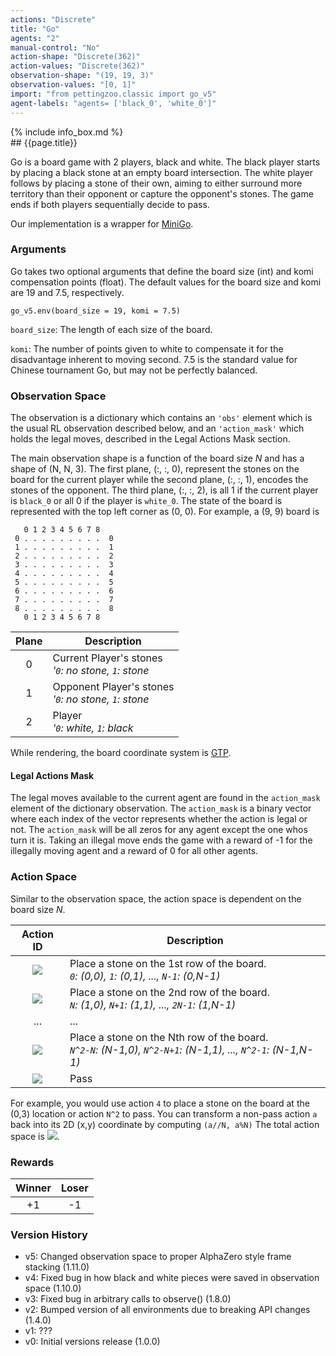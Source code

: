 ```yaml
---
actions: "Discrete"
title: "Go"
agents: "2"
manual-control: "No"
action-shape: "Discrete(362)"
action-values: "Discrete(362)"
observation-shape: "(19, 19, 3)"
observation-values: "[0, 1]"
import: "from pettingzoo.classic import go_v5"
agent-labels: "agents= ['black_0', 'white_0']"
---
```


<div class="docu-info" markdown="1">
{% include info_box.md %}
</div>

<div class="docu-content" markdown="1">
<div class="appear_big" markdown="1">
## {{page.title}}
</div>




Go is a board game with 2 players, black and white. The black player starts by placing a black stone at an empty board intersection. The white player follows by placing a stone of their own, aiming to either surround more territory than their opponent or capture the opponent's stones. The game ends if both players sequentially decide to pass.

Our implementation is a wrapper for [MiniGo](https://github.com/tensorflow/minigo).

### Arguments

Go takes two optional arguments that define the board size (int) and komi compensation points (float). The default values for the board size and komi are 19 and 7.5, respectively.

```
go_v5.env(board_size = 19, komi = 7.5)
```

`board_size`: The length of each size of the board.

`komi`: The number of points given to white to compensate it for the disadvantage inherent to moving second. 7.5 is the standard value for Chinese tournament Go, but may not be perfectly balanced.

### Observation Space

The observation is a dictionary which contains an `'obs'` element which is the usual RL observation described below, and an  `'action_mask'` which holds the legal moves, described in the Legal Actions Mask section.


The main observation shape is a function of the board size _N_ and has a shape of (N, N, 3). The first plane, (:, :, 0), represent the stones on the board for the current player while the second plane, (:, :, 1), encodes the stones of the opponent. The third plane, (:, :, 2), is all 1 if the current player is `black_0` or all 0 if the player is `white_0`. The state of the board is represented with the top left corner as (0, 0). For example, a (9, 9) board is  
```
   0 1 2 3 4 5 6 7 8
 0 . . . . . . . . .  0
 1 . . . . . . . . .  1
 2 . . . . . . . . .  2
 3 . . . . . . . . .  3
 4 . . . . . . . . .  4
 5 . . . . . . . . .  5
 6 . . . . . . . . .  6
 7 . . . . . . . . .  7
 8 . . . . . . . . .  8
   0 1 2 3 4 5 6 7 8
```

|  Plane  | Description                                               |
|:-------:|-----------------------------------------------------------|
|    0    | Current Player's stones<br>_'`0`: no stone, `1`: stone_   |
|    1    | Opponent Player's stones<br>_'`0`: no stone, `1`: stone_  |
|    2    | Player<br>_'`0`: white, `1`: black_                       |

While rendering, the board coordinate system is [GTP](http://www.lysator.liu.se/~gunnar/gtp/).


#### Legal Actions Mask

The legal moves available to the current agent are found in the `action_mask` element of the dictionary observation. The `action_mask` is a binary vector where each index of the vector represents whether the action is legal or not. The `action_mask` will be all zeros for any agent except the one whos turn it is. Taking an illegal move ends the game with a reward of -1 for the illegally moving agent and a reward of 0 for all other agents.


### Action Space

Similar to the observation space, the action space is dependent on the board size _N_.

|                          Action ID                           | Description                                                  |
| :----------------------------------------------------------: | ------------------------------------------------------------ |
| <img src="https://render.githubusercontent.com/render/math?math=0 \ldots (N-1)"> | Place a stone on the 1st row of the board.<br>_`0`: (0,0), `1`: (0,1), ..., `N-1`: (0,N-1)_ |
| <img src="https://render.githubusercontent.com/render/math?math=N \ldots (2N- 1)"> | Place a stone on the 2nd row of the board.<br>_`N`: (1,0), `N+1`: (1,1), ..., `2N-1`: (1,N-1)_ |
|                             ...                              | ...                                                          |
| <img src="https://render.githubusercontent.com/render/math?math=N^2-N \ldots N^2-1"> | Place a stone on the Nth row of the board.<br>_`N^2-N`: (N-1,0), `N^2-N+1`: (N-1,1), ..., `N^2-1`: (N-1,N-1)_ |
| <img src="https://render.githubusercontent.com/render/math?math=N^2"> | Pass                                                         |

For example, you would use action `4` to place a stone on the board at the (0,3) location or action `N^2` to pass. You can transform a non-pass action `a` back into its 2D (x,y) coordinate by computing `(a//N, a%N)` The total action space is <img src="https://render.githubusercontent.com/render/math?math=N^2 %2B 1">.

### Rewards

| Winner | Loser |
| :----: | :---: |
| +1     | -1    |

### Version History

* v5: Changed observation space to proper AlphaZero style frame stacking (1.11.0)
* v4: Fixed bug in how black and white pieces were saved in observation space (1.10.0)
* v3: Fixed bug in arbitrary calls to observe() (1.8.0)
* v2: Bumped version of all environments due to breaking API changes (1.4.0)
* v1: ???
* v0: Initial versions release (1.0.0)
</div>
